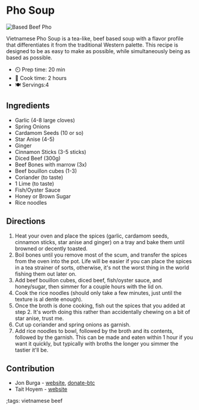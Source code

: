 # Pho Soup

![Based Beef Pho](pix/pho-soup.webp)

Vietnamese Pho Soup is a tea-like, beef based soup with a flavor profile that differentiates it from the traditional Western palette. This recipe is designed to be as easy to make as possible, while simultaneously being as based as possible.

- ⏲️ Prep time: 20 min
- 🍳 Cook time: 2 hours
- 🍽️ Servings:4

## Ingredients

- Garlic (4-8 large cloves)
- Spring Onions
- Cardamom Seeds (10 or so)
- Star Anise (4-5)
- Ginger
- Cinnamon Sticks (3-5 sticks)
- Diced Beef (300g)
- Beef Bones with marrow (3x)
- Beef bouillon cubes (1-3)
- Coriander (to taste)
- 1 Lime (to taste)
- Fish/Oyster Sauce
- Honey or Brown Sugar
- Rice noodles

## Directions

1. Heat your oven and place the spices (garlic, cardamom seeds, cinnamon sticks, star anise and ginger) on a tray and bake them until browned or decently toasted.
2. Boil bones until you remove most of the scum, and transfer the spices from the oven into the pot. Life will be easier if you can place the spices in a tea strainer of sorts, otherwise, it's not the worst thing in the world fishing them out later on.
3. Add beef bouillon cubes, diced beef, fish/oyster sauce, and honey/sugar, then simmer for a couple hours with the lid on.
4. Cook the rice noodles (should only take a few minutes, just until the texture is al dente enough).
5. Once the broth is done cooking, fish out the spices that you added at step 2. It's worth doing this rather than accidentally chewing on a bit of star anise, trust me.
6. Cut up coriander and spring onions as garnish.
7. Add rice noodles to bowl, followed by the broth and its contents, followed by the garnish. This can be made and eaten within 1 hour if you want it quickly, but typically with broths the longer you simmer the tastier it'll be.

## Contribution

- Jon Burga - [website](https://jonburga.com),
[donate-btc]( `bc1qqsj592ls8xdhxpf5h4e8wj2w3v9uvv6mc6gz7f`)
- Tait Hoyem - [website](https://tait.tech)

;tags: vietnamese beef
